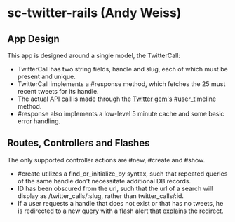 # sc-twitter-rails (Andy Weiss)

## App Design

This app is designed around a single model, the TwitterCall:

- TwitterCall has two string fields, handle and slug, each of which must be present and unique.
- TwitterCall implements a #response method, which fetches the 25 must recent tweets for its handle.
- The actual API call is made through the [Twitter gem's](https://github.com/sferik/twitter) #user_timeline method.  
- #response also implements a low-level 5 minute cache and some basic error handling.

## Routes, Controllers and Flashes

The only supported controller actions are #new, #create and #show.

- #create utilizes a find_or_initialize_by syntax, such that repeated queries of the same handle don't necessitate additional DB records.
- ID has been obscured from the url, such that the url of a search will display as /twitter_calls/:slug, rather than twitter_calls/:id.
- If a user requests a handle that does not exist or that has no tweets, he is redirected to a new query with a flash alert that explains the redirect.